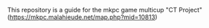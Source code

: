 This repository is a guide for the mkpc game multicup "CT Project" (https://mkpc.malahieude.net/map.php?mid=10813)

